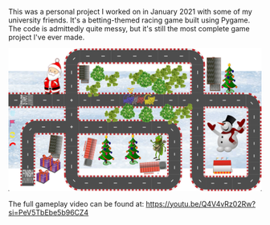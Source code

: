 This was a personal project I worked on in January 2021 with some of my university friends. It's a betting-themed racing game built using Pygame.
The code is admittedly quite messy, but it's still the most complete game project I've ever made.

![](luckyracing.gif)

The full gameplay video can be found at: https://youtu.be/Q4V4vRz02Rw?si=PeV5TbEbe5b96CZ4
